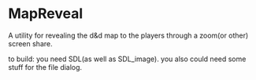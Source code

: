 # MapReveal
A utility for revealing the d&d map to the players through a zoom(or other) screen share.

to build: you need SDL(as well as SDL_image).  you also could need some stuff for the file dialog.

